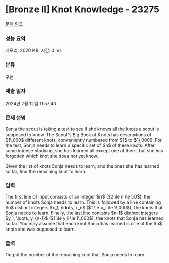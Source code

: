 # [Bronze II] Knot Knowledge - 23275 

[문제 링크](https://www.acmicpc.net/problem/23275) 

### 성능 요약

메모리: 2020 KB, 시간: 0 ms

### 분류

구현

### 제출 일자

2024년 7월 12일 11:57:43

### 문제 설명

<p>Sonja the scout is taking a test to see if she knows all the knots a scout is supposed to know.  The Scout's Big Book of Knots has descriptions of $1\,000$ different knots, conveniently numbered from $1$ to $1\,000$.  For the test, Sonja needs to learn a specific set of $n$ of these knots.  After some intense studying, she has learned all except one of them, but she has forgotten which knot she does not yet know.</p>

<p>Given the list of knots Sonja needs to learn, and the ones she has learned so far, find the remaining knot to learn.</p>

### 입력 

 <p>The first line of input consists of an integer $n$ ($2 \le n \le 50$), the number of knots Sonja needs to learn. This is followed by a line containing $n$ distinct integers $x_1, \ldots, x_n$ ($1 \le x_i \le 1\,000$), the knots that Sonja needs to learn. Finally, the last line contains $n-1$ distinct integers $y_1, \ldots, y_{n-1}$ ($1 \le y_i \le 1\,000$), the knots that Sonja has learned so far.  You may assume that each knot Sonja has learned is one of the $n$ knots she was supposed to learn.</p>

### 출력 

 <p>Output the number of the remaining knot that Sonja needs to learn.</p>

